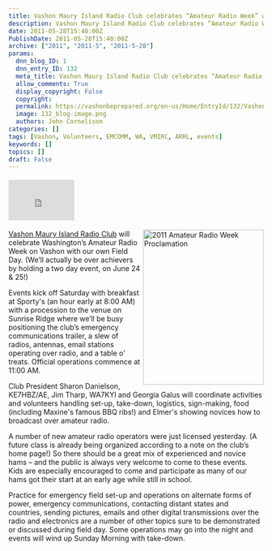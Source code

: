 ```yaml
---
title: Vashon Maury Island Radio Club celebrates “Amateur Radio Week” with Field Day
description: Vashon Maury Island Radio Club celebrates “Amateur Radio Week” with Field Day
date: 2011-05-28T15:40:00Z
PublishDate: 2011-05-28T15:40:00Z
archive: ["2011", "2011-5", "2011-5-28"]
params:
  dnn_blog_ID: 1
  dnn_entry_ID: 132
  meta_title: Vashon Maury Island Radio Club celebrates “Amateur Radio Week” with Field Day
  allow_comments: True
  display_copyright: False
  copyright:
  permalink: https://vashonbeprepared.org/en-us/Home/EntryId/132/Vashon-Maury-Island-Radio-Club-celebrates-ldquo-Amateur-Radio-Week-rdquo-with-Field-Day
  image: 132_blog-image.png
  authors: John Cornelison
categories: []
tags: [Vashon, Volunteers, EMCOMM, WA, VMIRC, ARRL, events]
keywords: []
topics: []
draft: False
---
```


<div class="wlWriterHeaderFooter" style="padding-bottom: 4px; margin: 0px; padding-left: 0px; padding-right: 0px; float: none; padding-top: 4px"><iframe src="http://www.facebook.com/widgets/like.php?href=http://vashoneoc.org/Blogs/VashonPreparedness/tabid/164/EntryId/132/Vashon-Maury-Island-Radio-Club-celebrates-ldquo-Amateur-Radio-Week-rdquo-with-Field-Day.aspx" frameborder="0" scrolling="no" style="border-bottom: medium none; border-left: medium none; width: 130px; height: 80px; border-top: medium none; border-right: medium none"></iframe></div>
<p><a href="./images/132/b6433fd1d0ca_6E6E-2011_Amateur_Radio_Week_Proclamation_2.jpg"><img title="2011 Amateur Radio Week Proclamation" border="0" alt="2011 Amateur Radio Week Proclamation" align="right" width="238" height="306" style="background-image: none; border-right-width: 0px; padding-left: 0px; padding-right: 0px; display: inline; float: right; border-top-width: 0px; border-bottom-width: 0px; border-left-width: 0px; padding-top: 0px" src="./images/132/b6433fd1d0ca_6E6E-2011_Amateur_Radio_Week_Proclamation_thumb.jpg" /></a><a target="_blank" href="http://w7vmi.org">Vashon Maury Island Radio Club</a> will celebrate Washington’s Amateur Radio Week on Vashon with our own Field Day. (We’ll actually be over achievers by holding a two day event, on June 24 &amp; 25!)</p>
<p>Events kick off Saturday with breakfast at Sporty's (an hour early at 8:00 AM) with a procession to the venue on Sunrise Ridge where we’ll be busy positioning the club’s emergency communications trailer, a slew of radios, antennas, email stations operating over radio, and a table o’ treats. Official operations commence at 11:00 AM.</p>
<p>Club President Sharon Danielson, KE7HBZ/AE, Jim Tharp, WA7KYI and Georgia Galus will coordinate activities and volunteers handling set-up, take-down, logistics, sign-making, food (including Maxine's famous BBQ ribs!) and Elmer's showing novices how to broadcast over amateur radio.</p>
<p>A number of new amateur radio operators were just licensed yesterday. (A future class is already being organized according to a note on the club’s home page!) So there should be a great mix of experienced and novice hams – and the public is always very welcome to come to these events. Kids are especially encouraged to come and participate as many of our hams got their start at an early age while still in school.</p>
<p>Practice for emergency field set-up and operations on alternate forms of power, emergency communications, contacting distant states and countries, sending pictures, emails and other digital transmissions over the radio and electronics are a number of other topics sure to be demonstrated or discussed during field day. Some operations may go into the night and events will wind up Sunday Morning with take-down.</p>
